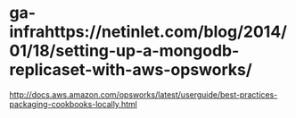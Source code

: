 # ga-infrahttps://netinlet.com/blog/2014/01/18/setting-up-a-mongodb-replicaset-with-aws-opsworks/
http://docs.aws.amazon.com/opsworks/latest/userguide/best-practices-packaging-cookbooks-locally.html
